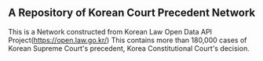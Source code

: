 ## A Repository of Korean Court Precedent Network

This is a Network constructed from Korean Law Open Data API Project(https://open.law.go.kr/)
This contains more than 180,000 cases of Korean Supreme Court's precedent, Korea Constitutional Court's decision.
